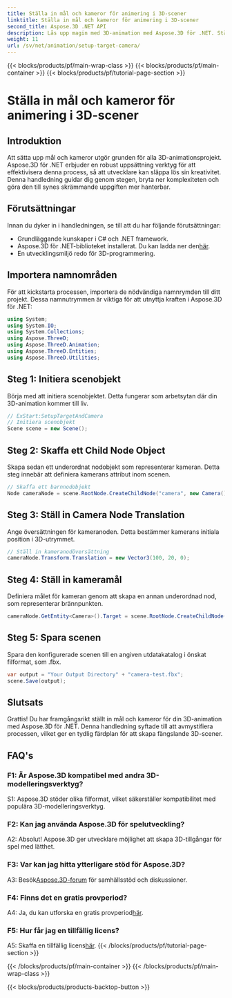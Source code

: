 ```yaml
---
title: Ställa in mål och kameror för animering i 3D-scener
linktitle: Ställa in mål och kameror för animering i 3D-scener
second_title: Aspose.3D .NET API
description: Lås upp magin med 3D-animation med Aspose.3D för .NET. Ställ enkelt in mål och kameror med denna omfattande handledning.
weight: 11
url: /sv/net/animation/setup-target-camera/
---
```


{{< blocks/products/pf/main-wrap-class >}}
{{< blocks/products/pf/main-container >}}
{{< blocks/products/pf/tutorial-page-section >}}

# Ställa in mål och kameror för animering i 3D-scener

## Introduktion

Att sätta upp mål och kameror utgör grunden för alla 3D-animationsprojekt. Aspose.3D för .NET erbjuder en robust uppsättning verktyg för att effektivisera denna process, så att utvecklare kan släppa lös sin kreativitet. Denna handledning guidar dig genom stegen, bryta ner komplexiteten och göra den till synes skrämmande uppgiften mer hanterbar.

## Förutsättningar

Innan du dyker in i handledningen, se till att du har följande förutsättningar:

- Grundläggande kunskaper i C# och .NET framework.
-  Aspose.3D för .NET-biblioteket installerat. Du kan ladda ner den[här](https://releases.aspose.com/3d/net/).
- En utvecklingsmiljö redo för 3D-programmering.

## Importera namnområden

För att kickstarta processen, importera de nödvändiga namnrymden till ditt projekt. Dessa namnutrymmen är viktiga för att utnyttja kraften i Aspose.3D för .NET:

```csharp
using System;
using System.IO;
using System.Collections;
using Aspose.ThreeD;
using Aspose.ThreeD.Animation;
using Aspose.ThreeD.Entities;
using Aspose.ThreeD.Utilities;
```

## Steg 1: Initiera scenobjekt

Börja med att initiera scenobjektet. Detta fungerar som arbetsytan där din 3D-animation kommer till liv.

```csharp
// ExStart:SetupTargetAndCamera
// Initiera scenobjekt
Scene scene = new Scene();
```

## Steg 2: Skaffa ett Child Node Object

Skapa sedan ett underordnat nodobjekt som representerar kameran. Detta steg innebär att definiera kamerans attribut inom scenen.

```csharp
// Skaffa ett barnnodobjekt
Node cameraNode = scene.RootNode.CreateChildNode("camera", new Camera());
```

## Steg 3: Ställ in Camera Node Translation

Ange översättningen för kameranoden. Detta bestämmer kamerans initiala position i 3D-utrymmet.

```csharp
// Ställ in kameranodöversättning
cameraNode.Transform.Translation = new Vector3(100, 20, 0);
```

## Steg 4: Ställ in kameramål

Definiera målet för kameran genom att skapa en annan underordnad nod, som representerar brännpunkten.

```csharp
cameraNode.GetEntity<Camera>().Target = scene.RootNode.CreateChildNode("target");
```

## Steg 5: Spara scenen

Spara den konfigurerade scenen till en angiven utdatakatalog i önskat filformat, som .fbx.

```csharp
var output = "Your Output Directory" + "camera-test.fbx";
scene.Save(output);
```

## Slutsats

Grattis! Du har framgångsrikt ställt in mål och kameror för din 3D-animation med Aspose.3D för .NET. Denna handledning syftade till att avmystifiera processen, vilket ger en tydlig färdplan för att skapa fängslande 3D-scener.

## FAQ's

### F1: Är Aspose.3D kompatibel med andra 3D-modelleringsverktyg?

S1: Aspose.3D stöder olika filformat, vilket säkerställer kompatibilitet med populära 3D-modelleringsverktyg.

### F2: Kan jag använda Aspose.3D för spelutveckling?

A2: Absolut! Aspose.3D ger utvecklare möjlighet att skapa 3D-tillgångar för spel med lätthet.

### F3: Var kan jag hitta ytterligare stöd för Aspose.3D?

 A3: Besök[Aspose.3D-forum](https://forum.aspose.com/c/3d/18) för samhällsstöd och diskussioner.

### F4: Finns det en gratis provperiod?

A4: Ja, du kan utforska en gratis provperiod[här](https://releases.aspose.com/).

### F5: Hur får jag en tillfällig licens?

 A5: Skaffa en tillfällig licens[här](https://purchase.aspose.com/temporary-license/).
{{< /blocks/products/pf/tutorial-page-section >}}

{{< /blocks/products/pf/main-container >}}
{{< /blocks/products/pf/main-wrap-class >}}

{{< blocks/products/products-backtop-button >}}
